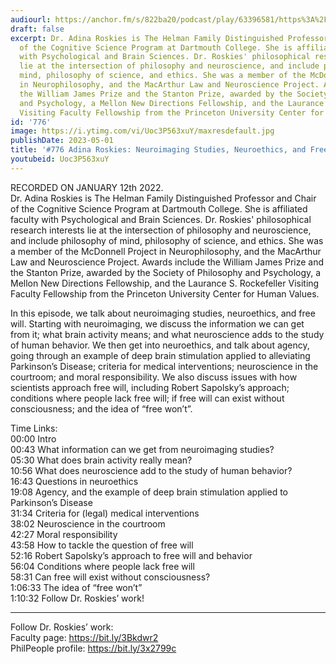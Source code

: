 ```yaml
---
audiourl: https://anchor.fm/s/822ba20/podcast/play/63396581/https%3A%2F%2Fd3ctxlq1ktw2nl.cloudfront.net%2Fstaging%2F2023-0-12%2Feb6c29e3-f545-127f-7ed9-fa89f5626c4f.m4a
draft: false
excerpt: Dr. Adina Roskies is The Helman Family Distinguished Professor and Chair
  of the Cognitive Science Program at Dartmouth College. She is affiliated faculty
  with Psychological and Brain Sciences. Dr. Roskies' philosophical research interests
  lie at the intersection of philosophy and neuroscience, and include philosophy of
  mind, philosophy of science, and ethics. She was a member of the McDonnell Project
  in Neurophilosophy, and the MacArthur Law and Neuroscience Project. Awards include
  the William James Prize and the Stanton Prize, awarded by the Society of Philosophy
  and Psychology, a Mellon New Directions Fellowship, and the Laurance S. Rockefeller
  Visiting Faculty Fellowship from the Princeton University Center for Human Values.
id: '776'
image: https://i.ytimg.com/vi/Uoc3P563xuY/maxresdefault.jpg
publishDate: 2023-05-01
title: '#776 Adina Roskies: Neuroimaging Studies, Neuroethics, and Free Will'
youtubeid: Uoc3P563xuY
---
```

<div class="timelinks">

RECORDED ON JANUARY 12th 2022.  
Dr. Adina Roskies is The Helman Family Distinguished Professor and Chair of the Cognitive Science Program at Dartmouth College. She is affiliated faculty with Psychological and Brain Sciences. Dr. Roskies' philosophical research interests lie at the intersection of philosophy and neuroscience, and include philosophy of mind, philosophy of science, and ethics. She was a member of the McDonnell Project in Neurophilosophy, and the MacArthur Law and Neuroscience Project. Awards include the William James Prize and the Stanton Prize, awarded by the Society of Philosophy and Psychology, a Mellon New Directions Fellowship, and the Laurance S. Rockefeller Visiting Faculty Fellowship from the Princeton University Center for Human Values.

In this episode, we talk about neuroimaging studies, neuroethics, and free will. Starting with neuroimaging, we discuss the information we can get from it; what brain activity means; and what neuroscience adds to the study of human behavior. We then get into neuroethics, and talk about agency, going through an example of deep brain stimulation applied to alleviating Parkinson’s Disease; criteria for medical interventions; neuroscience in the courtroom; and moral responsibility. We also discuss issues with how scientists approach free will, including Robert Sapolsky’s approach; conditions where people lack free will; if free will can exist without consciousness; and the idea of “free won’t”.

Time Links:  
<time>00:00</time> Intro  
<time>00:43</time> What information can we get from neuroimaging studies?  
<time>05:30</time> What does brain activity really mean?  
<time>10:56</time> What does neuroscience add to the study of human behavior?  
<time>16:43</time> Questions in neuroethics  
<time>19:08</time> Agency, and the example of deep brain stimulation applied to Parkinson’s Disease  
<time>31:34</time> Criteria for (legal) medical interventions  
<time>38:02</time> Neuroscience in the courtroom  
<time>42:27</time> Moral responsibility  
<time>43:58</time> How to tackle the question of free will  
<time>52:16</time> Robert Sapolsky’s approach to free will and behavior  
<time>56:04</time> Conditions where people lack free will  
<time>58:31</time> Can free will exist without consciousness?  
<time>1:06:33</time> The idea of “free won’t”  
<time>1:10:32</time> Follow Dr. Roskies’ work!

---

Follow Dr. Roskies’ work:  
Faculty page: https://bit.ly/3Bkdwr2  
PhilPeople profile: https://bit.ly/3x2799c
</div>

